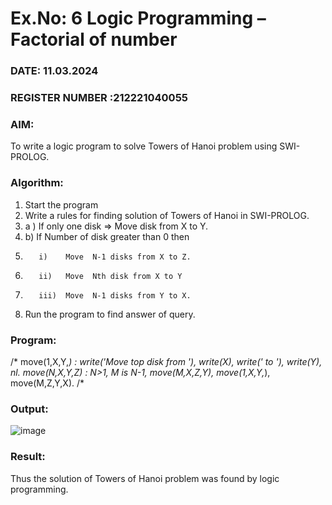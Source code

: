 # Ex.No: 6   Logic Programming – Factorial of number   
### DATE:  11.03.2024                                                                          
### REGISTER NUMBER :212221040055 
### AIM: 
To  write  a logic program  to solve Towers of Hanoi problem  using SWI-PROLOG. 
### Algorithm:
1. Start the program
2.  Write a rules for finding solution of Towers of Hanoi in SWI-PROLOG.
3.  a )	If only one disk  => Move disk from X to Y.
4.  b)	If Number of disk greater than 0 then
5.        i)	Move  N-1 disks from X to Z.
6.        ii)	Move  Nth disk from X to Y
7.        iii)	Move  N-1 disks from Y to X.
8. Run the program  to find answer of  query.

### Program:

 /*
 move(1,X,Y,_) :
write('Move top disk from '),
 write(X),
 write(' to '),
 write(Y),
 nl.
 move(N,X,Y,Z) :
N>1,
 M is N-1,
 move(M,X,Z,Y),
 move(1,X,Y,_),
 move(M,Z,Y,X).
 /*

### Output:
![image](https://github.com/Hemavathi131/AI_Lab_2023-24/assets/128135323/d95aacd2-39a2-46cd-a680-69108cca94ff)



### Result:
Thus the solution of Towers of Hanoi problem was found by logic programming.
